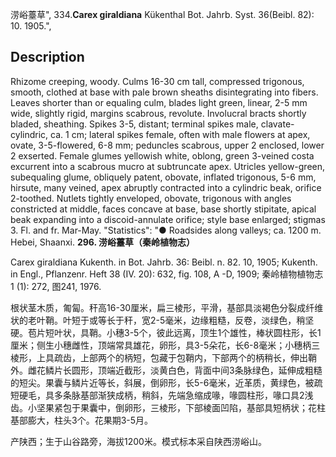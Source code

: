 涝峪薹草",
334.**Carex giraldiana** Kükenthal Bot. Jahrb. Syst. 36(Beibl. 82): 10. 1905.",

## Description
Rhizome creeping, woody. Culms 16-30 cm tall, compressed trigonous, smooth, clothed at base with pale brown sheaths disintegrating into fibers. Leaves shorter than or equaling culm, blades light green, linear, 2-5 mm wide, slightly rigid, margins scabrous, revolute. Involucral bracts shortly bladed, sheathing. Spikes 3-5, distant; terminal spikes male, clavate-cylindric, ca. 1 cm; lateral spikes female, often with male flowers at apex, ovate, 3-5-flowered, 6-8 mm; peduncles scabrous, upper 2 enclosed, lower 2 exserted. Female glumes yellowish white, oblong, green 3-veined costa excurrent into a scabrous mucro at subtruncate apex. Utricles yellow-green, subequaling glume, obliquely patent, obovate, inflated trigonous, 5-6 mm, hirsute, many veined, apex abruptly contracted into a cylindric beak, orifice 2-toothed. Nutlets tightly enveloped, obovate, trigonous with angles constricted at middle, faces concave at base, base shortly stipitate, apical beak expanding into a discoid-annulate orifice; style base enlarged; stigmas 3. Fl. and fr. Mar-May.
  "Statistics": "● Roadsides along valleys; ca. 1200 m. Hebei, Shaanxi.
**296. 涝峪薹草（秦岭植物志）**

Carex giraldiana Kukenth. in Bot. Jahrb. 36: Beibl. n. 82. 10, 1905; Kukenth. in Engl., Pflanzenr. Heft 38 (IV. 20): 632, fig. 108, A -D, 1909; 秦岭植物植物志1 (1): 272, 图241, 1976.

根状茎木质，匍匐。秆高16-30厘米，扁三棱形，平滑，基部具淡褐色分裂成纤维状的老叶鞘。叶短于或等长于秆，宽2-5毫米，边缘粗糙，反卷，淡绿色，稍坚硬。苞片短叶状，具鞘。小穗3-5个，彼此远离，顶生1个雄性，棒状圆柱形，长1厘米；侧生小穗雌性，顶端常具雄花，卵形，具3-5朵花，长6-8毫米；小穗柄三棱形，上具疏齿，上部两个的柄短，包藏于包鞘内，下部两个的柄稍长，伸出鞘外。雌花鳞片长圆形，顶端近截形，淡黄白色，背面中间3条脉绿色，延伸成粗糙的短尖。果囊与鳞片近等长，斜展，倒卵形，长5-6毫米，近革质，黄绿色，被疏短硬毛，具多条脉基部渐狭成柄，稍斜，先端急缩成喙，喙圆柱形，喙口具2浅齿。小坚果紧包于果囊中，倒卵形，三棱形，下部棱面凹陷，基部具短柄状；花柱基部膨大，柱头3个。花果期3-5月。

产陕西；生于山谷路旁，海拔1200米。模式标本采自陕西涝峪山。
